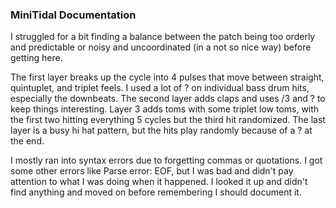 ### MiniTidal Documentation 

I struggled for a bit finding a balance between the patch being too orderly and predictable or noisy and uncoordinated (in a not so nice way) before getting here.

The first layer breaks up the cycle into 4 pulses that move between straight, quintuplet, and triplet feels. I used a lot of ? on individual bass drum hits, especially the downbeats. The second layer adds claps and uses /3 and ? to keep things interesting. Layer 3 adds toms with some triplet low toms, with the first two hitting everything 5 cycles but the third hit randomized. The last layer is a busy hi hat pattern, but the hits play randomly because of a ? at the end.

I mostly ran into syntax errors due to forgetting commas or quotations. I got some other errors like Parse error: EOF, but I was bad and didn't pay attention to what I was doing when it happened. I looked it up and didn't find anything and moved on before remembering I should document it.
